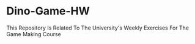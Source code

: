 # Dino-Game-HW
This Repository Is Related To The University's Weekly Exercises For The Game Making Course
